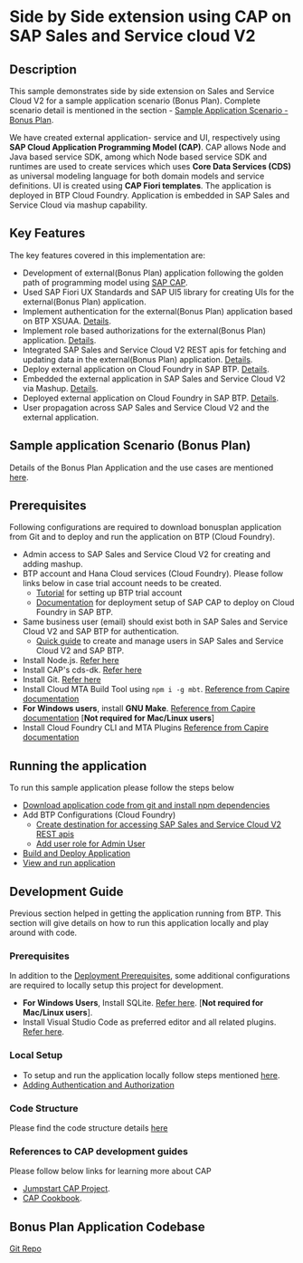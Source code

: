 # Side by Side extension using **CAP** on SAP Sales and Service cloud V2
<!-- Please include descriptive title -->

<!--- Register repository https://api.reuse.software/register, then add REUSE badge:
[![REUSE status](https://api.reuse.software/badge/github.com/SAP-samples/REPO-NAME)](https://api.reuse.software/info/github.com/SAP-samples/REPO-NAME)
-->

## Description
This sample demonstrates side by side extension on Sales and Service Cloud V2 for a sample application scenario (Bonus Plan). Complete scenario detail is mentioned in the section - [Sample Application Scenario - Bonus Plan](#sample-application-scenario-bonus-plan).

We have created external application- service and UI, respectively using **SAP Cloud Application Programming Model (CAP)**. CAP allows Node and Java based service SDK, among which Node based service SDK and runtimes are used to create services which uses **Core Data Services (CDS)** as universal modeling language for both domain models and service definitions. UI is created using **CAP Fiori templates**. The application is deployed in BTP Cloud Foundry. Application is embedded in SAP Sales and Service Cloud via mashup capability. 

## Key Features
The key features covered in this implementation are:  
* Development of external(Bonus Plan) application following the golden path of programming model using [SAP CAP](#references-to-cap-development-guides).
* Used SAP Fiori UX Standards and SAP UI5 library for creating UIs for the external(Bonus Plan) application.
* Implement authentication for the external(Bonus Plan) application based on BTP XSUAA. [Details](./Files/authentication.md).
* Implement role based authorizations for the external(Bonus Plan) application. [Details](./Files/authorization.md).
* Integrated SAP Sales and Service Cloud V2 REST apis for fetching and updating data in the external(Bonus Plan) application. [Details](./Files/createDestination.md).
* Deploy external application on Cloud Foundry in SAP BTP. [Details](./Files/deploy.md).
* Embedded the external application in SAP Sales and Service Cloud V2 via Mashup. [Details](./Files/EmbedMashup.md).
* Deployed external application on Cloud Foundry in SAP BTP. [Details](./Files/deploy.md).
* User propagation across SAP Sales and Service Cloud V2 and the external application.

## Sample application Scenario (Bonus Plan)
Details of the Bonus Plan Application and the use cases are mentioned [here](./Files/scenario.md).

## Prerequisites
Following configurations are required to download bonusplan application from Git and to deploy and run the application on BTP (Cloud Foundry).
* Admin access to SAP Sales and Service Cloud V2 for creating and adding mashup.
* BTP account and Hana Cloud services (Cloud Foundry). Please follow links below in case trial account needs to be created. 
  * [Tutorial](https://youtu.be/GSNQpfxPuLU?si=XmE62QVyIMBV5LQP) for setting up BTP trial account
  * [Documentation](https://cap.cloud.sap/docs/guides/deployment/to-cf#btp-and-hana) for deployment setup of SAP CAP to deploy on Cloud Foundry in SAP BTP.
* Same business user (email) should exist both in SAP Sales and Service Cloud V2 and SAP BTP for authentication. 
  * [Quick guide](./Files/user.md) to create and manage users in SAP Sales and Service Cloud V2 and SAP BTP.
* Install Node.js. [Refer here](https://cap.cloud.sap/docs/get-started/jumpstart#_1-install-node-js)
* Install CAP's cds-dk. [Refer here](https://cap.cloud.sap/docs/get-started/jumpstart#_2-install-cap-s-cds-dk)
* Install Git. [Refer here](https://cap.cloud.sap/docs/get-started/jumpstart#_3-install-git)
* Install Cloud MTA Build Tool using `npm i -g mbt`. [Reference from Capire documentation](https://cap.cloud.sap/docs/guides/deployment/to-cf#mbt)
* **For Windows users**, install **GNU Make**. [Reference from Capire documentation](https://cap.cloud.sap/docs/guides/deployment/to-cf#mbt) [**Not required for Mac/Linux users**]
* Install Cloud Foundry CLI and MTA Plugins [Reference from Capire documentation](https://cap.cloud.sap/docs/guides/deployment/to-cf#cf-cli)


## Running the application
To run this sample application please follow the steps below
* [Download application code from git and install npm dependencies](./Files/setup.md)
* Add BTP Configurations (Cloud Foundry)
    * [Create destination for accessing SAP Sales and Service Cloud V2 REST apis](./Files/createDestination.md)
    * [Add user role for Admin User](./Files/userAccessBTP.md)
* [Build and Deploy Application](./Files/deploy.md)
* [View and run application](./Files/viewApplication.md)

## Development Guide
Previous section helped in getting the application running from BTP. This section will give details on how to run this application locally and play around with code. 

### Prerequisites
In addition to the [Deployment Prerequisites](#Prerequisites), some additional configurations are required to locally setup this project for development.
* **For Windows Users**, Install SQLite. [Refer here](https://cap.cloud.sap/docs/get-started/jumpstart#_4-install-sqlite). [**Not required for Mac/Linux users**].
* Install Visual Studio Code as preferred editor and all related plugins. [Refer here](https://cap.cloud.sap/docs/get-started/jumpstart#_6-install-visual-studio-code).

### Local Setup
* To setup and run the application locally follow steps mentioned [here](./Files/localSetupGuide.md).
* [Adding Authentication and Authorization](./Files/authorization.md)

### Code Structure
Please find the code structure details [here](./Files/codeStructure.md)

### References to CAP development guides
Please follow below links for learning more about CAP
* [Jumpstart CAP Project](https://cap.cloud.sap/docs/get-started/jumpstart#jumpstart-cap-projects).
* [CAP Cookbook](https://cap.cloud.sap/docs/guides).

## Bonus Plan Application Codebase
[Git Repo](./bonusplan)

